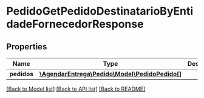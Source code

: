 # PedidoGetPedidoDestinatarioByEntidadeFornecedorResponse

## Properties
Name | Type | Description | Notes
------------ | ------------- | ------------- | -------------
**pedidos** | [**\AgendarEntrega\Pedido\Model\PedidoPedido[]**](PedidoPedido.md) |  | [optional] 

[[Back to Model list]](../README.md#documentation-for-models) [[Back to API list]](../README.md#documentation-for-api-endpoints) [[Back to README]](../README.md)



